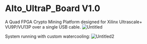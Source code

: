 # Alto_UltraP_Board V1.0
A Quad FPGA Crypto Mining Platform designed for Xilinx Ultrascale+ VU9P/VU13P over a single USB cable.
![Untitled](https://github.com/user-attachments/assets/f3da800b-ec6e-4877-8b1d-7bc5dfcb32a9)


System running with custom watercooling:
![Untitled2](https://github.com/user-attachments/assets/dd328e59-1fe9-47dc-863a-1a310da1e685)
